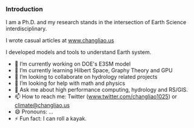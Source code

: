 ### Introduction
I am a Ph.D. and my research stands in the intersection of Earth Science interdisciplinary.

I wrote casual articles at www.changliao.us

I developed models and tools to understand Earth system.

- 🔭 I’m currently working on DOE's E3SM model
- 🌱 I’m currently learning Hilbert Space, Graphy Theory and GPU
- 👯 I’m looking to collaborate on hydrology related projects
- 🤔 I’m looking for help with math and physics
- 💬 Ask me about high performance computing, hydrology and RS/GIS.
- 📫 How to reach me: Twitter (www.twitter.com/changliao1025) or climate@changliao.us
- 😄 Pronouns: ...
- ⚡ Fun fact: I can roll a kayak.

<!--
**changliao1025/changliao1025** is a ✨ _special_ ✨ repository because its `README.md` (this file) appears on your GitHub profile.

Here are some ideas to get you started:

- 🔭 I’m currently working on ...
- 🌱 I’m currently learning ...
- 👯 I’m looking to collaborate on ...
- 🤔 I’m looking for help with ...
- 💬 Ask me about ...
- 📫 How to reach me: ...
- 😄 Pronouns: ...
- ⚡ Fun fact: ...
-->

